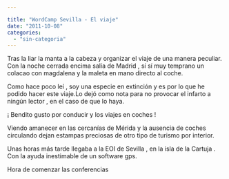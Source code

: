 ```yaml
---

title: "WordCamp Sevilla - El viaje"
date: "2011-10-08"
categories: 
  - "sin-categoria"
---
```


Tras la liar la manta a la cabeza y organizar el viaje de una manera peculiar. Con la noche cerrada encima salía de Madrid , sí sí muy temprano un colacao con magdalena y la maleta en mano directo al coche.

Como hace poco leí , soy una especie en extinción y es por lo que he podido hacer este viaje.Lo dejó como nota para no provocar el infarto a ningún lector , en el caso de que lo haya.

¡ Bendito gusto por conducir y los viajes en coches !

Viendo amanecer en las cercanías de Mérida y la ausencia de coches circulando dejan estampas preciosas de otro tipo de turismo por interior.

Unas horas más tarde llegaba a la EOI de Sevilla , en la isla de la Cartuja . Con la ayuda inestimable de un software gps.

Hora de comenzar las conferencias
